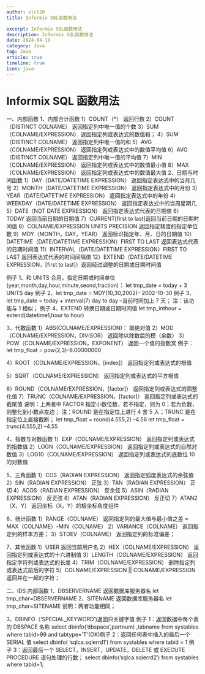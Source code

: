 ```yaml
---
author: xlc520
title: Informix SQL函数用法

excerpt: Informix SQL函数用法
description: Informix SQL函数用法
date: 2024-04-19
category: Java
tag: Java
article: true
timeline: true
icon: java
---
```


# Informix SQL 函数用法

一、内部函数 1、内部合计函数 1）COUNT（*） 返回行数 2）COUNT（DISTINCT COLNAME） 返回指定列中唯一值的个数
3）SUM（COLNAME/EXPRESSION） 返回指定列或表达式的数值和； 4）SUM（DISTINCT COLNAME） 返回指定列中唯一值的和
5）AVG（COLNAME/EXPRESSION） 返回指定列或表达式中的数值平均值 6）AVG（DISTINCT COLNAME） 返回指定列中唯一值的平均值
7）MIN（COLNAME/EXPRESSION） 返回指定列或表达式中的数值最小值 8）MAX（COLNAME/EXPRESSION） 返回指定列或表达式中的数值最大值
2、日期与时间函数 1）DAY（DATE/DATETIME EXPRESSION） 返回指定表达式中的当月几号 2）MONTH（DATE/DATETIME EXPRESSION）
返回指定表达式中的月份 3）YEAR（DATE/DATETIME EXPRESSION） 返回指定表达式中的年份 4）WEEKDAY（DATE/DATETIME EXPRESSION）
返回指定表达式中的当周星期几 5）DATE（NOT DATE EXPRESSION） 返回指定表达式代表的日期值 6）TODAY 返回当前日期的日期值
7）CURRENT[first to last]返回当前日期的日期时间值 8）COLNAME/EXPRESSION UNITS PRECISION 返回指定精度的指定单位数
9）MDY（MONTH，DAY，YEAR） 返回标识指定年、月、日的日期值 10）DATETIME（DATE/DATETIME EXPRESSION）FIRST TO LAST 返回表达式代表的日期时间值
11）INTERVAL（DATE/DATETIME EXPRESSION）FIRST TO LAST 返回表达式代表的时间间隔值 12）EXTEND（DATE/DATETIME
EXPRESSION，[first to last]）返回经过调整的日期或日期时间值

例子 1、和 UNITS 合用，指定日期或时间单位(year,month,day,hour,minute,seond,fraction)： let tmp_date = today + 3 UNITS day
例子 2、let tmp_date = MDY(10,30,2002)– 2002-10-30 例子 3、let tmp_date = today + interval(7) day to day –当前时间加上 7
天； 注：该功能与 1 相似； 例子 4、EXTEND 转换日期或日期时间值 let tmp_inthour = extend(datetime1,hour to hour)

3、代数函数 1）ABS(COLNAME/EXPRESSION)： 取绝对值 2）MOD（COLNAME/EXPRESSION，DIVISOR） 返回除以除数后的模（余数）
3）POW（COLNAME/EXPRESSION，EXPONENT） 返回一个值的指数冥 例子：let tmp_float = pow(2,3)–8.00000000

4）ROOT（COLNAME/EXPRESSION，[index]） 返回指定列或表达式的根值

5）SQRT（COLNAME/EXPRESSION） 返回指定列或表达式的平方根值

6）ROUND（COLNAME/EXPRESSION，[factor]） 返回指定列或表达式的圆整化值 7）TRUNC（COLNAME/EXPRESSION，[factor]） 返回指定列或表达式的截尾值
说明：上两者中 FACTOR 指定小数位数，若不指定，则为 0；若为负数，则整化到小数点左边； 注：ROUND 是在指定位上进行 4 舍 5 入；TRUNC
是在指定位上直接截断； let tmp_float = round(4.555,2) –4.56 let tmp_float = trunc(4.555,2) –4.55

4、指数与对数函数 1）EXP（COLNAME/EXPRESSION） 返回指定列或表达式的指数值 2）LOGN（COLNAME/EXPRESSION） 返回指定列或表达式的自然对数值
3）LOG10（COLNAME/EXPRESSION） 返回指定列或表达式的底数位 10 的对数值

5、三角函数 1）COS（RADIAN EXPRESSION） 返回指定弧度表达式的余弦值 2）SIN（RADIAN EXPRESSION） 正弦 3）TAN（RADIAN EXPRESSION） 正切
4）ACOS（RADIAN EXPRESSION） 反余弦 5）ASIN（RADIAN EXPRESSION） 反正弦 6）ATAN（RADIAN EXPRESSION） 反正切 7）ATAN2（X，Y）
返回坐标（X，Y）的极坐标角度组件

6、统计函数 1）RANGE（COLNAME） 返回指定列的最大值与最小值之差 = MAX（COLNAME）-MIN（COLNAME） 2）VARIANCE（COLNAME） 返回指定列的样本方差；
3）STDEV（COLNAME） 返回指定列的标准偏差；

7、其他函数 1）USER 返回当前用户名 2）HEX（COLNAME/EXPRESSION） 返回指定列或表达式的十六进制值 3）LENGTH（COLNAME/EXPRESSION）
返回指定字符列或表达式的长度 4）TRIM（COLNAME/EXPRESSION） 删除指定列或表达式前后的字符 5）COLNAME/EXPRESSION ||
COLNAME/EXPRESSION 返回并在一起的字符；

二、IDS 内部函数 1、DBSERVERNAME 返回数据库服务器名 let tmp_char=DBSERVERNAME 2、SITENAME 返回数据库服务器名 let
tmp_char=SITENAME 说明：两者功能相同；

3、DBINFO（‘SPECIAL_KEYWORD’)返回只关键字值 例子 1：返回数据中每个表的 DBSPACE 名称 select dbinfo(‘dbspace’,partnum)
,tabname from systables where tabid>99 and tabtype=’T'(OK)例子 2：返回任何表中插入的最后一个 SERIAL 值 select dbinfo(
’sqlca.sqlerrd1′) from systables where tabid = 1 例子 3：返回最后一个 SELECT，INSERT，UPDATE，DELETE 或 EXECUTE PROCEDURE
语句处理的行数； select dbinfo(’sqlca.sqlerrd2′) from systables where tabid=1;
